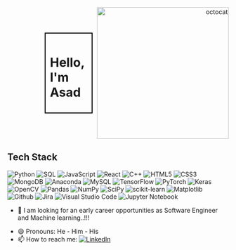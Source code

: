<div style="display: flex; align-items: center;">
  <div style="flex: 1;"></div>
  <div style="flex: 1; border: 2px solid #000; padding: 10px; margin-right: 10px;">
    <h1>Hello, I'm Asad</h1>
  </div>
  <div style="flex: 1; text-align: right;">
    <img src="https://github.com/asadsk8r02/asadsk8r02/assets/53692166/e081c0ec-49e4-40da-aa55-aa8e209ba325" alt="octocat" width="300">
  </div>
</div>


## Tech Stack

<!--
<img src="https://user-images.githubusercontent.com/74038190/212744275-c56a72c2-50b1-45e2-a693-d19d40357766.gif" alt="Example GIF" width="200">
<img src="https://user-images.githubusercontent.com/74038190/212744275-c56a72c2-50b1-45e2-a693-d19d40357766.gif" alt="Example GIF" width="200">
<img src="https://user-images.githubusercontent.com/74038190/212744275-c56a72c2-50b1-45e2-a693-d19d40357766.gif" alt="Example GIF" width="200">
-->

![Python](https://img.shields.io/badge/Python-%233776AB?style=for-the-badge&logo=python&logoColor=white) ![SQL](https://img.shields.io/badge/SQL-%231798c1?style=for-the-badge) ![JavaScript](https://img.shields.io/badge/javascript-%23323330.svg?style=for-the-badge&logo=javascript&logoColor=%23F7DF1E) ![React](https://img.shields.io/badge/react-%2320232a.svg?style=for-the-badge&logo=react&logoColor=%2361DAFB) ![C++](https://img.shields.io/badge/c++-%2300599C.svg?style=for-the-badge&logo=c%2B%2B&logoColor=white) ![HTML5](https://img.shields.io/badge/html5-%23E34F26.svg?style=for-the-badge&logo=html5&logoColor=white) ![CSS3](https://img.shields.io/badge/css3-%231572B6.svg?style=for-the-badge&logo=css3&logoColor=white) ![MongoDB](https://img.shields.io/badge/MongoDB-%234ea94b.svg?style=for-the-badge&logo=mongodb&logoColor=white) ![Anaconda](https://img.shields.io/badge/Anaconda-%2344A833.svg?style=for-the-badge&logo=anaconda&logoColor=white) ![MySQL](https://img.shields.io/badge/mysql-%2300f.svg?style=for-the-badge&logo=mysql&logoColor=white) ![TensorFlow](https://img.shields.io/badge/TensorFlow-%23FF6F00.svg?style=for-the-badge&logo=TensorFlow&logoColor=white) ![PyTorch](https://img.shields.io/badge/PyTorch-%23EE4C2C.svg?style=for-the-badge&logo=PyTorch&logoColor=white) ![Keras](https://img.shields.io/badge/Keras-%23D00000.svg?style=for-the-badge&logo=Keras&logoColor=white) ![OpenCV](https://img.shields.io/badge/opencv-%23white.svg?style=for-the-badge&logo=opencv&logoColor=white) ![Pandas](https://img.shields.io/badge/pandas-%23150458.svg?style=for-the-badge&logo=pandas&logoColor=white) ![NumPy](https://img.shields.io/badge/numpy-%23013243.svg?style=for-the-badge&logo=numpy&logoColor=white) ![SciPy](https://img.shields.io/badge/SciPy-%230C55A5.svg?style=for-the-badge&logo=scipy&logoColor=%white) ![scikit-learn](https://img.shields.io/badge/scikit--learn-%23F7931E.svg?style=for-the-badge&logo=scikit-learn&logoColor=white) ![Matplotlib](https://img.shields.io/badge/Matplotlib-%23ffffff.svg?style=for-the-badge&logo=Matplotlib&logoColor=black) ![Github](https://img.shields.io/badge/github-black.svg?style=for-the-badge&logo=github&logoColor=white) ![Jira](https://img.shields.io/badge/jira-%230A0FFF.svg?style=for-the-badge&logo=jira&logoColor=white) ![Visual Studio Code](https://img.shields.io/badge/Visual%20Studio%20Code-0078d7.svg?style=for-the-badge&logo=visual-studio-code&logoColor=white) ![Jupyter Notebook](https://img.shields.io/badge/jupyter-%23FA0F00.svg?style=for-the-badge&logo=jupyter&logoColor=white)

- 🤔 I am looking for an early career opportunities as Software Engineer and Machine learning..!!!
<!--- 💬 Ask me about Machine learning, Artificial Intelligence, Computer Vision and Sports...-->
- 😄 Pronouns: He - Him - His
- 📫 How to reach me: [![LinkedIn](https://img.shields.io/badge/linkedin-%230077B5.svg?style=for-the-badge&logo=linkedin&logoColor=white)](https://www.linkedin.com/in/asadullah-khan-83944115a/)

<!--

## 📊 GitHub Stats: [![](https://visitcount.itsvg.in/api?id=asadsk8r02&icon=5&color=0)](https://visitcount.itsvg.in)

![](https://github-readme-streak-stats.herokuapp.com/?user=asadsk8r02&theme=onedark&hide_border=false)<br/>


![](https://github-readme-stats.vercel.app/api?username=asadsk8r02&theme=onedark&hide_border=false&include_all_commits=true&count_private=true)<br/>
![](https://github-readme-stats.vercel.app/api/top-langs/?username=asadsk8r02&theme=onedark&hide_border=false&include_all_commits=true&count_private=true&layout=compact)

### 🔝 Top Contributed Repo
![](https://github-contributor-stats.vercel.app/api?username=asadsk8r02&limit=5&theme=dark&combine_all_yearly_contributions=true)

https://github.com/Ileriayo/markdown-badges

-->










<!--
## Hi there 👋

**asadsk8r02/asadsk8r02** is a ✨ _special_ ✨ repository because its `README.md` (this file) appears on your GitHub profile.

Here are some ideas to get you started:

- 🔭 I’m currently working on ...
- 🌱 I’m currently learning ...
- 👯 I’m looking to collaborate on ...
- 🤔 I’m looking for help with ...
- 💬 Ask me about ...
- 📫 How to reach me: ...
- 😄 Pronouns: ...
- ⚡ Fun fact: ...
-->
